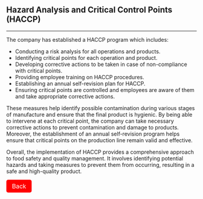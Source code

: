 ## Hazard Analysis and Critical Control Points (HACCP)
---
The company has established a HACCP program which includes:
*	Conducting a risk analysis for all operations and products.
*	Identifying critical points for each operation and product.
*	Developing corrective actions to be taken in case of non-compliance with critical points.
*	Providing employee training on HACCP procedures.
*	Establishing an annual self-revision plan for HACCP.
*	Ensuring critical points are controlled and employees are aware of them and take appropriate corrective actions.


These measures help identify possible contamination during various stages of manufacture and ensure that the final product is hygienic. By being able to intervene at each critical point, the company can take necessary corrective actions to prevent contamination and damage to products.
Moreover, the establishment of an annual self-revision program helps ensure that critical points on the production line remain valid and effective.

Overall, the implementation of HACCP provides a comprehensive approach to food safety and quality management. It involves identifying potential hazards and taking measures to prevent them from occurring, resulting in a safe and high-quality product.

<a class="navlink" href="/food-safe-packaging">Back</a>

<style>
.navlink{
  direction: rtl;
  display: inline-block;
  font-size: 16px;
  background-color: #FF0000;
  padding: 7px 15px;
  color: white;
  text-decoration: none;
  border-radius: 5px;
}
</style>